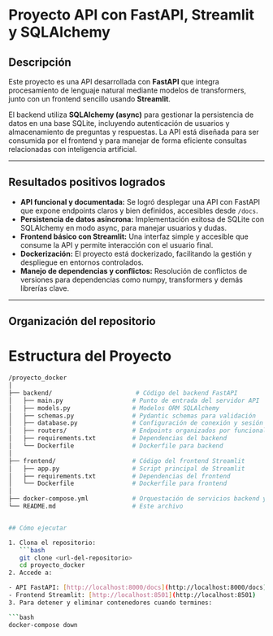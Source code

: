 # Proyecto API con FastAPI, Streamlit y SQLAlchemy

## Descripción

Este proyecto es una API desarrollada con **FastAPI** que integra procesamiento de lenguaje natural mediante modelos de transformers, junto con un frontend sencillo usando **Streamlit**. 

El backend utiliza **SQLAlchemy (async)** para gestionar la persistencia de datos en una base SQLite, incluyendo autenticación de usuarios y almacenamiento de preguntas y respuestas. La API está diseñada para ser consumida por el frontend y para manejar de forma eficiente consultas relacionadas con inteligencia artificial.

---

## Resultados positivos logrados

- **API funcional y documentada:** Se logró desplegar una API con FastAPI que expone endpoints claros y bien definidos, accesibles desde `/docs`.
- **Persistencia de datos asíncrona:** Implementación exitosa de SQLite con SQLAlchemy en modo async, para manejar usuarios y dudas.
- **Frontend básico con Streamlit:** Una interfaz simple y accesible que consume la API y permite interacción con el usuario final.
- **Dockerización:** El proyecto está dockerizado, facilitando la gestión y despliegue en entornos controlados.
- **Manejo de dependencias y conflictos:** Resolución de conflictos de versiones para dependencias como numpy, transformers y demás librerías clave.

---

## Organización del repositorio

# Estructura del Proyecto

```bash
/proyecto_docker
│
├── backend/                       # Código del backend FastAPI
│   ├── main.py                   # Punto de entrada del servidor API
│   ├── models.py                 # Modelos ORM SQLAlchemy
│   ├── schemas.py                # Pydantic schemas para validación
│   ├── database.py               # Configuración de conexión y sesión async
│   ├── routers/                  # Endpoints organizados por funcionalidades
│   ├── requirements.txt          # Dependencias del backend
│   └── Dockerfile                # Dockerfile para backend
│
├── frontend/                     # Código del frontend Streamlit
│   ├── app.py                    # Script principal de Streamlit
│   ├── requirements.txt          # Dependencias del frontend
│   └── Dockerfile                # Dockerfile para frontend
│
├── docker-compose.yml            # Orquestación de servicios backend y frontend
└── README.md                     # Este archivo


## Cómo ejecutar

1. Clona el repositorio:
   ```bash
   git clone <url-del-repositorio>
   cd proyecto_docker
2. Accede a:

- API FastAPI: [http://localhost:8000/docs](http://localhost:8000/docs)
- Frontend Streamlit: [http://localhost:8501](http://localhost:8501)
3. Para detener y eliminar contenedores cuando termines:

```bash
docker-compose down


